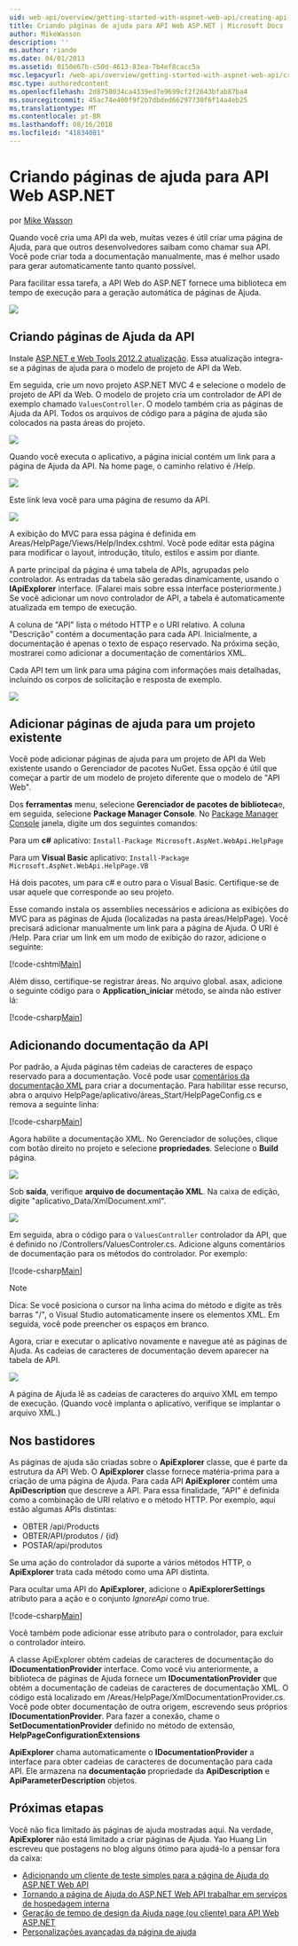 ```yaml
---
uid: web-api/overview/getting-started-with-aspnet-web-api/creating-api-help-pages
title: Criando páginas de ajuda para API Web ASP.NET | Microsoft Docs
author: MikeWasson
description: ''
ms.author: riande
ms.date: 04/01/2013
ms.assetid: 0150e67b-c50d-4613-83ea-7b4ef8cacc5a
msc.legacyurl: /web-api/overview/getting-started-with-aspnet-web-api/creating-api-help-pages
msc.type: authoredcontent
ms.openlocfilehash: 2d8758034ca4339ed7e9699cf2f2643bfab87ba4
ms.sourcegitcommit: 45ac74e400f9f2b7dbded66297730f6f14a4eb25
ms.translationtype: MT
ms.contentlocale: pt-BR
ms.lasthandoff: 08/16/2018
ms.locfileid: "41834081"
---
```

<a name="creating-help-pages-for-aspnet-web-api"></a>Criando páginas de ajuda para API Web ASP.NET
====================
por [Mike Wasson](https://github.com/MikeWasson)

Quando você cria uma API da web, muitas vezes é útil criar uma página de Ajuda, para que outros desenvolvedores saibam como chamar sua API. Você pode criar toda a documentação manualmente, mas é melhor usado para gerar automaticamente tanto quanto possível.

Para facilitar essa tarefa, a API Web do ASP.NET fornece uma biblioteca em tempo de execução para a geração automática de páginas de Ajuda.

![](creating-api-help-pages/_static/image1.png)

## <a name="creating-api-help-pages"></a>Criando páginas de Ajuda da API

Instale [ASP.NET e Web Tools 2012.2 atualização](https://go.microsoft.com/fwlink/?LinkId=282650). Essa atualização integra-se a páginas de ajuda para o modelo de projeto de API da Web.

Em seguida, crie um novo projeto ASP.NET MVC 4 e selecione o modelo de projeto de API da Web. O modelo de projeto cria um controlador de API de exemplo chamado `ValuesController`. O modelo também cria as páginas de Ajuda da API. Todos os arquivos de código para a página de ajuda são colocados na pasta áreas do projeto.

![](creating-api-help-pages/_static/image2.png)

Quando você executa o aplicativo, a página inicial contém um link para a página de Ajuda da API. Na home page, o caminho relativo é /Help.

![](creating-api-help-pages/_static/image3.png)

Este link leva você para uma página de resumo da API.

![](creating-api-help-pages/_static/image4.png)

A exibição do MVC para essa página é definida em Areas/HelpPage/Views/Help/Index.cshtml. Você pode editar esta página para modificar o layout, introdução, título, estilos e assim por diante.

A parte principal da página é uma tabela de APIs, agrupadas pelo controlador. As entradas da tabela são geradas dinamicamente, usando o **IApiExplorer** interface. (Falarei mais sobre essa interface posteriormente.) Se você adicionar um novo controlador de API, a tabela é automaticamente atualizada em tempo de execução.

A coluna de "API" lista o método HTTP e o URI relativo. A coluna "Descrição" contém a documentação para cada API. Inicialmente, a documentação é apenas o texto de espaço reservado. Na próxima seção, mostrarei como adicionar a documentação de comentários XML.

Cada API tem um link para uma página com informações mais detalhadas, incluindo os corpos de solicitação e resposta de exemplo.

![](creating-api-help-pages/_static/image5.png)

## <a name="adding-help-pages-to-an-existing-project"></a>Adicionar páginas de ajuda para um projeto existente

Você pode adicionar páginas de ajuda para um projeto de API da Web existente usando o Gerenciador de pacotes NuGet. Essa opção é útil que começar a partir de um modelo de projeto diferente que o modelo de "API Web".

Dos **ferramentas** menu, selecione **Gerenciador de pacotes de biblioteca**e, em seguida, selecione **Package Manager Console**. No [Package Manager Console](http://docs.nuget.org/docs/start-here/using-the-package-manager-console) janela, digite um dos seguintes comandos:

Para um **c#** aplicativo: `Install-Package Microsoft.AspNet.WebApi.HelpPage`

Para um **Visual Basic** aplicativo: `Install-Package Microsoft.AspNet.WebApi.HelpPage.VB`

Há dois pacotes, um para c# e outro para o Visual Basic. Certifique-se de usar aquele que corresponde ao seu projeto.

Esse comando instala os assemblies necessários e adiciona as exibições do MVC para as páginas de Ajuda (localizadas na pasta áreas/HelpPage). Você precisará adicionar manualmente um link para a página de Ajuda. O URI é /Help. Para criar um link em um modo de exibição do razor, adicione o seguinte:

[!code-cshtml[Main](creating-api-help-pages/samples/sample1.cshtml)]

Além disso, certifique-se registrar áreas. No arquivo global. asax, adicione o seguinte código para o **Application\_iniciar** método, se ainda não estiver lá:

[!code-csharp[Main](creating-api-help-pages/samples/sample2.cs?highlight=4)]

## <a name="adding-api-documentation"></a>Adicionando documentação da API

Por padrão, a Ajuda páginas têm cadeias de caracteres de espaço reservado para a documentação. Você pode usar [comentários da documentação XML](https://msdn.microsoft.com/library/b2s063f7.aspx) para criar a documentação. Para habilitar esse recurso, abra o arquivo HelpPage/aplicativo/áreas\_Start/HelpPageConfig.cs e remova a seguinte linha:

[!code-csharp[Main](creating-api-help-pages/samples/sample3.cs)]

Agora habilite a documentação XML. No Gerenciador de soluções, clique com botão direito no projeto e selecione **propriedades**. Selecione o **Build** página.

![](creating-api-help-pages/_static/image6.png)

Sob **saída**, verifique **arquivo de documentação XML**. Na caixa de edição, digite "aplicativo\_Data/XmlDocument.xml".

![](creating-api-help-pages/_static/image7.png)

Em seguida, abra o código para o `ValuesController` controlador da API, que é definido no /Controllers/ValuesControler.cs. Adicione alguns comentários de documentação para os métodos do controlador. Por exemplo:

[!code-csharp[Main](creating-api-help-pages/samples/sample4.cs)]

> [!NOTE]
> Dica: Se você posiciona o cursor na linha acima do método e digite as três barras "/", o Visual Studio automaticamente insere os elementos XML. Em seguida, você pode preencher os espaços em branco.


Agora, criar e executar o aplicativo novamente e navegue até as páginas de Ajuda. As cadeias de caracteres de documentação devem aparecer na tabela de API.

![](creating-api-help-pages/_static/image8.png)

A página de Ajuda lê as cadeias de caracteres do arquivo XML em tempo de execução. (Quando você implanta o aplicativo, verifique se implantar o arquivo XML.)

## <a name="under-the-hood"></a>Nos bastidores

As páginas de ajuda são criadas sobre o **ApiExplorer** classe, que é parte da estrutura da API Web. O **ApiExplorer** classe fornece matéria-prima para a criação de uma página de Ajuda. Para cada API **ApiExplorer** contém uma **ApiDescription** que descreve a API. Para essa finalidade, "API" é definida como a combinação de URI relativo e o método HTTP. Por exemplo, aqui estão algumas APIs distintas:

- OBTER /api/Products
- OBTER/API/produtos / {id}
- POSTAR/api/produtos

Se uma ação do controlador dá suporte a vários métodos HTTP, o **ApiExplorer** trata cada método como uma API distinta.

Para ocultar uma API do **ApiExplorer**, adicione o **ApiExplorerSettings** atributo para a ação e o conjunto *IgnoreApi* como true.

[!code-csharp[Main](creating-api-help-pages/samples/sample5.cs)]

Você também pode adicionar esse atributo para o controlador, para excluir o controlador inteiro.

A classe ApiExplorer obtém cadeias de caracteres de documentação do **IDocumentationProvider** interface. Como você viu anteriormente, a biblioteca de páginas de Ajuda fornece um **IDocumentationProvider** que obtém a documentação de cadeias de caracteres de documentação XML. O código está localizado em /Areas/HelpPage/XmlDocumentationProvider.cs. Você pode obter documentação de outra origem, escrevendo seus próprios **IDocumentationProvider**. Para fazer a conexão, chame o **SetDocumentationProvider** definido no método de extensão, **HelpPageConfigurationExtensions**

**ApiExplorer** chama automaticamente o **IDocumentationProvider** a interface para obter cadeias de caracteres de documentação para cada API. Ele armazena na **documentação** propriedade da **ApiDescription** e **ApiParameterDescription** objetos.

## <a name="next-steps"></a>Próximas etapas

Você não fica limitado às páginas de ajuda mostradas aqui. Na verdade, **ApiExplorer** não está limitado a criar páginas de Ajuda. Yao Huang Lin escreveu que postagens no blog alguns ótimo para ajudá-lo a pensar fora da caixa:

- [Adicionando um cliente de teste simples para a página de Ajuda do ASP.NET Web API](https://blogs.msdn.com/b/yaohuang1/archive/2012/12/02/adding-a-simple-test-client-to-asp-net-web-api-help-page.aspx)
- [Tornando a página de Ajuda do ASP.NET Web API trabalhar em serviços de hospedagem interna](https://blogs.msdn.com/b/yaohuang1/archive/2012/12/20/making-asp-net-web-api-help-page-work-on-self-hosted-services.aspx)
- [Geração de tempo de design da Ajuda page (ou cliente) para API Web ASP.NET](https://blogs.msdn.com/b/yaohuang1/archive/2013/01/20/design-time-generation-of-help-page-or-proxy-for-asp-net-web-api.aspx)
- [Personalizações avançadas da página de ajuda](https://blogs.msdn.com/b/yaohuang1/archive/2012/12/10/asp-net-web-api-help-page-part-3-advanced-help-page-customizations.aspx)
